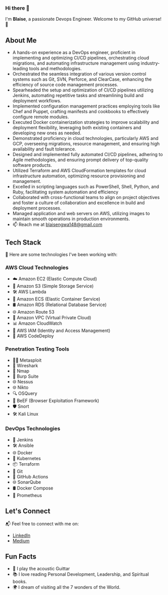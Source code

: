 ### Hi there 👋


I'm **Blaise**, a passionate Devops Engineer. Welcome to my GitHub universe! 🚀

## About Me
- A hands-on experience as a DevOps engineer, proficient in implementing and optimizing CI/CD pipelines, 
orchestrating cloud migrations, and automating infrastructure management using industry-leading tools and methodologies.
- Orchestrated the seamless integration of various version control systems such as Git, SVN, Perforce, and ClearCase, 
enhancing the efficiency of source code management processes.
- Spearheaded the setup and optimization of CI/CD pipelines utilizing Jenkins, automating repetitive tasks and streamlining 
build and deployment workflows.
- Implemented configuration management practices employing tools like Chef and Puppet, crafting manifests and 
cookbooks to effectively configure remote modules.
- Executed Docker containerization strategies to improve scalability and deployment flexibility,
leveraging both existing 
containers and developing new ones as needed.
- Demonstrated proficiency in cloud technologies, particularly AWS and GCP, overseeing migrations, resource 
management, and ensuring high availability and fault tolerance.
- Designed and implemented fully automated CI/CD pipelines, adhering to Agile methodologies, and
ensuring prompt 
delivery of top-quality software products.
- Utilized Terraform and AWS CloudFormation templates for cloud infrastructure automation, optimizing resource provisioning and management.
- Excelled in scripting languages such as PowerShell, Shell, Python, and Ruby, facilitating system automation and efficiency
- Collaborated with cross-functional teams to align on project objectives and foster a culture of collaboration and excellence in build and deployment processes.
- Managed application and web servers on AWS, utilizing images to maintain smooth operations in production environments.
- 📫 Reach me at blaisengwa148@gmail.com
## Tech Stack

🚀 Here are some technologies I've been working with:
### AWS Cloud Technologies
- ☁️ Amazon EC2 (Elastic Compute Cloud)
- 📁 Amazon S3 (Simple Storage Service)
- 🛠️ AWS Lambda
- 🚀 Amazon ECS (Elastic Container Service)
- 🛢️ Amazon RDS (Relational Database Service)
- 🌐 Amazon Route 53
- 🚦 Amazon VPC (Virtual Private Cloud)
- 📊 Amazon CloudWatch
- 🔐 AWS IAM (Identity and Access Management)
- 🔄 AWS CodeDeploy
### Penetration Testing Tools
- 🕵️‍♂️ Metasploit
- 🔐 Wireshark
- 📡 Nmap
- 🚪 Burp Suite
- 🌐 Nessus
- 🌐 Nikto
- 🔍 OSQuery
- 🚁 BeEF (Browser Exploitation Framework)
- 🛡️ Snort
- 🛠️ Kali Linux

### DevOps Technologies
- 🔄 Jenkins
- 🛠️ Ansible
- 🌐 Docker
- 🚀 Kubernetes
- 📦 Terraform
- 🐙 Git
- 🔄 GitHub Actions
- 🌐 SonarQube
- 🛢️ Docker Compose
- 🚦 Prometheus
    
<!--
## Projects

👇 Check out some of my projects:

- [Project 1](Link to Project 1)
- [Project 2](Link to Project 2)
- [Project 3](Link to Project 3)
-->
## Let's Connect

📬 Feel free to connect with me on:
- [LinkedIn](linkedin.com/in/shu-blaise-ngwa)
- [Medium](medium.com/@shublaisengwa)
  

## Fun Facts
- 🎸 I play the acoustic Guittar 
- 📚 I love reading Personal Development, Leadership, and Spiritual books.
- 🌍 I dream of visiting all the 7 wonders of the World. 

